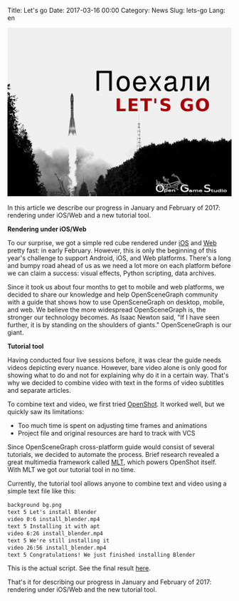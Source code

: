 Title: Let's go
Date: 2017-03-16 00:00
Category: News
Slug: lets-go
Lang: en

![Let's go][screenshot]


In this article we describe our progress in January and February of 2017: rendering under iOS/Web and a new tutorial tool.

**Rendering under iOS/Web**

To our surprise, we got a simple red cube rendered under [iOS](https://twitter.com/OpenGameStudio/status/826816343433498627) and [Web](https://twitter.com/OpenGameStudio/status/829731986264698881) pretty fast: in early February. However, this is only the beginning of this year's challenge to support Android, iOS, and Web platforms. There's a long and bumpy road ahead of us as we need a lot more on each platform before we can claim a success: visual effects, Python scripting, data archives.

Since it took us about four months to get to mobile and web platforms, we decided to share our knowledge and help OpenSceneGraph community with a guide that shows how to use OpenSceneGraph on desktop, mobile, and web. We believe the more widespread OpenSceneGraph is, the stronger our technology becomes. As Isaac Newton said, "If I have seen further, it is by standing on the shoulders of giants." OpenSceneGraph is our giant.


**Tutorial tool**

Having conducted four live sessions before, it was clear the guide needs videos depicting every nuance. However, bare video alone is only good for showing what to do and not for explaining why do it in a certain way. That's why we decided to combine video with text in the forms of video subtitles and separate articles.

To combine text and video, we first tried [OpenShot](http://openshotvideo.com). It worked well, but we quickly saw its limitations:

* Too much time is spent on adjusting time frames and animations
* Project file and original resources are hard to track with VCS



Since OpenSceneGraph cross-platform guide would consist of several tutorials, we decided to automate the process. Brief research revealed a great multimedia framework called [MLT](http://mltframework.org), which powers OpenShot itself. With MLT we got our tutorial tool in no time.

Currently, the tutorial tool allows anyone to combine text and video using a simple text file like this:
```
background bg.png
text 5 Let's install Blender
video 0:6 install_blender.mp4
text 5 Installing it with apt
video 6:26 install_blender.mp4
text 5 We're still installing it
video 26:56 install_blender.mp4
text 5 Congratulations! We just finished installing Blender
```

This is the actual script. See the final result [here](https://github.com/OGStudio/openscenegraph-cross-platform-guide/tree/master/tutorial-tool).

That's it for describing our progress in January and February of 2017: rendering under iOS/Web and the new tutorial tool.

[screenshot]: images/2017-03_lets-go.png

